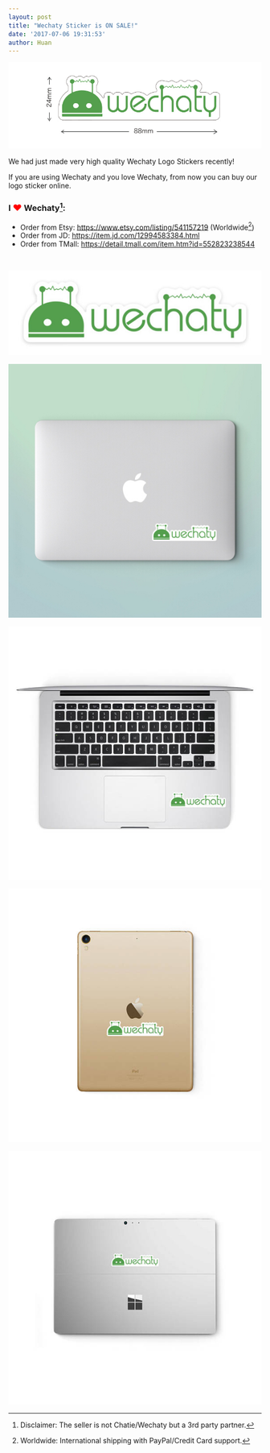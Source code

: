 ```yaml
---
layout: post
title: "Wechaty Sticker is ON SALE!"
date: '2017-07-06 19:31:53'
author: Huan
---
```


[![Wechaty Sticker][wechaty-sticker-size]](https://item.jd.com/12994583384.html)

We had just made very high quality Wechaty Logo Stickers recently!

If you are using Wechaty and you love Wechaty, from now you can buy our logo sticker online.

### I <font color="red" size="+1">❤</font> Wechaty[^1]:

* Order from Etsy: <https://www.etsy.com/listing/541157219> (Worldwide[^2])
* Order from JD: <https://item.jd.com/12994583384.html>
* Order from TMall: <https://detail.tmall.com/item.htm?id=552823238544>

<br />

<!--more-->

[![Wechaty Sticker][wechaty-sticker]](https://item.jd.com/12994583384.html)

[![Wechaty Sticker on Mac][wechaty-sticker-mac]](https://item.jd.com/12994583384.html)

[![Wechaty Sticker on Mac Inside][wechaty-sticker-mac-inside]](https://item.jd.com/12994583384.html)

[![Wechaty Sticker on iPad][wechaty-sticker-ipad]](https://www.etsy.com/listing/541157219/wechaty-stickers-freedom-decal-3m-robot)

[![Wechaty Sticker on windows][wechaty-sticker-windows]](https://www.etsy.com/listing/541157219/wechaty-stickers-freedom-decal-3m-robot)

[^1]: Disclaimer: The seller is not Chatie/Wechaty but a 3rd party partner.
[^2]: Worldwide: International shipping with PayPal/Credit Card support.

[wechaty-sticker]: /download/2017/wechaty-sticker.jpg
[wechaty-sticker-mac]: /download/2017/wechaty-sticker-mac.jpg
[wechaty-sticker-size]: /download/2017/wechaty-sticker-size.jpg
[wechaty-sticker-mac-inside]: /download/2017/wechaty-sticker-mac-inside.jpg
[wechaty-sticker-ipad]: /download/2017/wechaty-sticker-ipad.jpg
[wechaty-sticker-windows]: /download/2017/wechaty-sticker-windows.jpg
